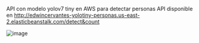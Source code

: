 API con modelo yolov7 tiny en AWS para detectar personas
API disponible en http://edwincervantes-yolotiny-personas.us-east-2.elasticbeanstalk.com/detect&count

![image](https://github.com/Gearseacf/Yolo-tiny-personas/assets/81329466/0d0fe7d4-4e81-43bd-9c5d-c425063b4726)
